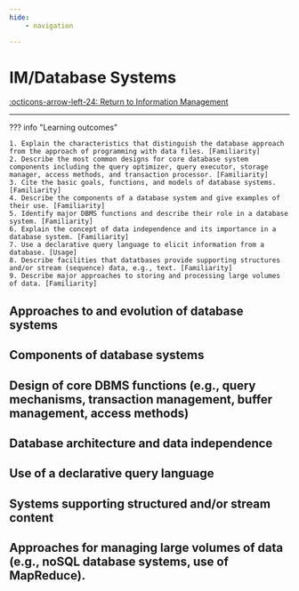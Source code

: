 ```yaml
---
hide:
    - navigation

---
```


# IM/Database Systems

[:octicons-arrow-left-24: Return to Information Management](/Bodies-of-Knowledge/Information-Management/)

---

??? info "Learning outcomes"

    1. Explain the characteristics that distinguish the database approach from the approach of programming with data files. [Familiarity]
    2. Describe the most common designs for core database system components including the query optimizer, query executor, storage manager, access methods, and transaction processor. [Familiarity]
    3. Cite the basic goals, functions, and models of database systems. [Familiarity]
    4. Describe the components of a database system and give examples of their use. [Familiarity]
    5. Identify major DBMS functions and describe their role in a database system. [Familiarity]
    6. Explain the concept of data independence and its importance in a database system. [Familiarity]
    7. Use a declarative query language to elicit information from a database. [Usage]
    8. Describe facilities that datatbases provide supporting structures and/or stream (sequence) data, e.g., text. [Familiarity]
    9. Describe major approaches to storing and processing large volumes of data. [Familiarity]

## Approaches to and evolution of database systems

## Components of database systems

## Design of core DBMS functions (e.g., query mechanisms, transaction management, buffer management, access methods)

## Database architecture and data independence

## Use of a declarative query language

## Systems supporting structured and/or stream content

## Approaches for managing large volumes of data (e.g., noSQL database systems, use of MapReduce).
